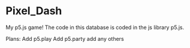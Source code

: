 # Pixel_Dash
My p5.js game!
The code in this database is coded in the js library p5.js.

Plans:
Add p5.play
Add p5.party
add any others
